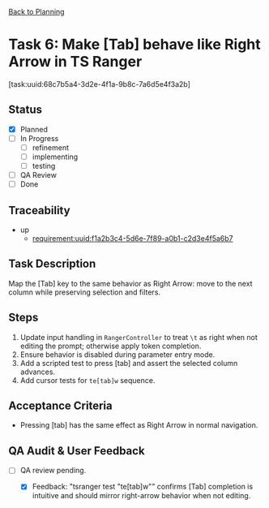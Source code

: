 <!--
SPDX-License-Identifier: AGPL-3.0-only + AI-GPL-Addendum
Copyright (c) 2025 The Web4Articles Authors
Copyleft: See AGPLv3 (./LICENSE) and AI-GPL Addendum (./AI-GPL.md)
Backlinks: /LICENSE , /AI-GPL.md
Use of `scrum.pmo` roles/process docs with AI is subject to AI-GPL copyleft unless dual-licensed.
-->

[Back to Planning](./planning.md)

# Task 6: Make [Tab] behave like Right Arrow in TS Ranger

[task:uuid:68c7b5a4-3d2e-4f1a-9b8c-7a6d5e4f3a2b]

## Status
- [x] Planned
- [ ] In Progress
  - [ ] refinement
  - [ ] implementing
  - [ ] testing
- [ ] QA Review
- [ ] Done

## Traceability
- up
  - [requirement:uuid:f1a2b3c4-5d6e-7f89-a0b1-c2d3e4f5a6b7](./requiremnents.md)

## Task Description
Map the [Tab] key to the same behavior as Right Arrow: move to the next column while preserving selection and filters.

## Steps
1. Update input handling in `RangerController` to treat `\t` as right when not editing the prompt; otherwise apply token completion.
2. Ensure behavior is disabled during parameter entry mode.
3. Add a scripted test to press [tab] and assert the selected column advances.
4. Add cursor tests for `te[tab]w` sequence.

## Acceptance Criteria
- Pressing [tab] has the same effect as Right Arrow in normal navigation.

## QA Audit & User Feedback
- [ ] QA review pending.
  - [x] Feedback: "tsranger test \"te[tab]w\"" confirms [Tab] completion is intuitive and should mirror right-arrow behavior when not editing.


